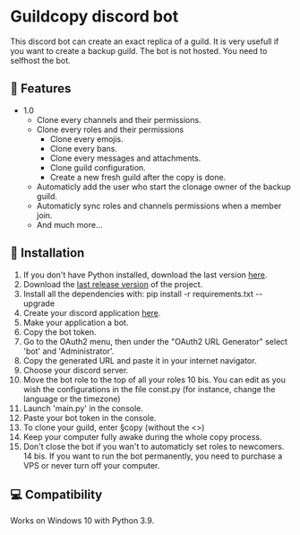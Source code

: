 # Guildcopy discord bot

This discord bot can create an exact replica of a guild.
It is very usefull if you want to create a backup guild.
The bot is not hosted. You need to selfhost the bot.

## :memo: Features
* 1.0
	* Clone every channels and their permissions.
  * Clone every roles and their permissions
	* Clone every emojis.
	* Clone every bans.
	* Clone every messages and attachments.
	* Clone guild configuration.
	* Create a new fresh guild after the copy is done.
  * Automaticly add the user who start the clonage owner of the backup guild.
  * Automaticly sync roles and channels permissions when a member join.
  * And much more...
	
## :mag_right: Installation

1. If you don't have Python installed, download the last version [here][1].
2. Download the [last release version][2] of the project.
3. Install all the dependencies with: pip install -r requirements.txt --upgrade
4. Create your discord application [here][3].
5. Make your application a bot.
6. Copy the bot token.
7. Go to the OAuth2 menu, then under the "OAuth2 URL Generator" select 'bot' and 'Administrator'.
8. Copy the generated URL and paste it in your internet navigator.
9. Choose your discord server.
10. Move the bot role to the top of all your roles
10 bis. You can edit as you wish the configurations in the file const.py (for instance, change the language or the timezone)
11. Launch 'main.py' in the console.
12. Paste your bot token in the console.
13. To clone your guild, enter §copy <YourGuildId> (without the <>)
13. Keep your computer fully awake during the whole copy process.
14. Don't close the bot if you wan't to automaticly set roles to newcomers.
14 bis. If you want to run the bot permanently, you need to purchase a VPS or never turn off your computer.

## :computer: Compatibility
Works on Windows 10 with Python 3.9.

  [1]: https://www.python.org/downloads/
  [2]: https://github.com/ElBretzel/discord-guildcopy/releases
  [3]: https://discord.com/developers/applications
